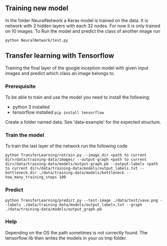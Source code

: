 ## Training new model
In the folder NeuralNetwork a Keras model is trained on the data. It is network with 2 hidden layers with each 32 nodes. For now it is only trained on 10 images. To Run the model and predict the class of another image run
```
python NeuralNetwork/test.py
```

## Transfer learning with Tensorflow
Training the final layer of the google inception model with given input images and predict which class an image belongs to.

### Prerequisite

To be able to train and use the model you need to install the following:
- python 3 installed
- tensorflow installed `pip install tensorflow`

Create a folder named data. See 'data-example' for the expected structure.

### Train the model

To train the last layer of the network run the following code
```
python TransferLearning/retrain.py --image_dir <path to current dir>/data/training-data/images/ --output-graph <path to current dir>/data/training-data/models/output-graph.pb --output-labels <path to current dir>/data/training-data/models/output_labels.txt --bottleneck_dir ./data/training-data/models/bottleneck --how_many_training_steps 100
```

### Predict

```
python TransferLearning/predict.py --test-image ./data/test/vase.png --labels ./data/training-data/models/output_labels.txt --graph ./data/training-data/models/output_graph.pb
```

### Help

Depending on the OS the path sometimes is not correctly found. The tensorflow lib then writes the models in your os tmp folder.